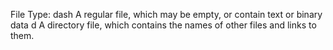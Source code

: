 File Type:
dash	A regular file, which may be empty, or contain text or binary data
d	A directory file, which contains the names of other files and links to them.
